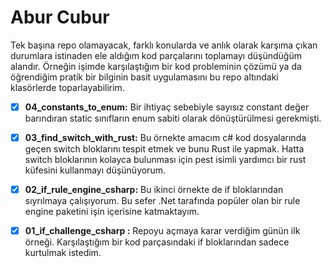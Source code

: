 # Abur Cubur

Tek başına repo olamayacak, farklı konularda ve anlık olarak karşıma çıkan durumlara istinaden ele aldığım kod parçalarını toplamayı düşündüğüm alandır. Örneğin işimde karşılaştığım bir kod probleminin çözümü ya da öğrendiğim pratik bir bilginin basit uygulamasını bu repo altındaki klasörlerde toparlayabilirim.

- [x] **04_constants_to_enum:** Bir ihtiyaç sebebiyle sayısız constant değer barındıran static sınıfların enum sabiti olarak dönüştürülmesi gerekmişti.
- [x] **03_find_switch_with_rust:** Bu örnekte amacım c# kod dosyalarında geçen switch bloklarını tespit etmek ve bunu Rust ile yapmak. Hatta switch bloklarının kolayca bulunması için pest isimli yardımcı bir rust küfesini kullanmayı düşünüyorum.
- [x] **02_if_rule_engine_csharp:** Bu ikinci örnekte de if bloklarından sıyrılmaya çalışıyorum. Bu sefer .Net tarafında popüler olan bir rule engine paketini işin içerisine katmaktayım.
- [x] **01_if_challenge_csharp :** Repoyu açmaya karar verdiğim günün ilk örneği. Karşılaştığım bir kod parçasındaki if bloklarından sadece kurtulmak istedim.


